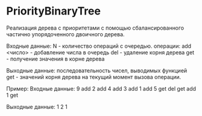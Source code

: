 # PriorityBinaryTree
Реализация дерева с приоритетами с помощью сбалансированного частично упорядоченного двоичного дерева.

Входные данные:
N - количество операций с очередью.
операции:
add <число> - добавление числа в очередь
del - удаление корня дерева
get - получение значения в корне дерева

Выходные данные:
последовательность чисел, выводимых функцией get - значений корня дерева на текущий момент вызова операции.

Пример:
Входные данные:
9
add 2
add 4
add 3
add 1
add 5
get
del
get
add 1
get

Выходные данные:
1
2
1
